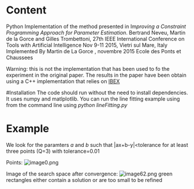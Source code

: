 # Content
Python Implementation of the method presented in 
Im*proving a Constraint Programming Approach for Parameter  Estimation*.
Bertrand Neveu, Martin de la Gorce and Gilles Trombettoni,
27th IEEE International Conference on Tools with Artificial Intelligence 
Nov 9-11 2015, Vietri sul Mare, Italy 
Implemented By Martin de La Gorce , novembre 2015
Ecole des Ponts et Chaussees

Warning: this is not the implementation that has been used to fo the experiment in the original paper. The results in the paper have been obtain using a C++ implementation that relies on [ IBEX](http://www.ibex-lib.org/)

#Installation
The code should run without the need to install dependencies. It uses numpy and matlplotlib.
You can run the line fitting example using from the command line 
using *python lineFitting.py*

# Example

We look for the paramters *a* and *b* such that 
|ax+b-y|<tolerance for at least three points (Q=3)
with tolerance=0.01

Points: 
![image0.png](https://bitbucket.org/repo/dEgXGz/images/274169658-image0.png)

Image of the search space after convergence:
![image62.png](https://bitbucket.org/repo/dEgXGz/images/3579631749-image62.png)
green rectangles either contain a solution or are too small to be refined